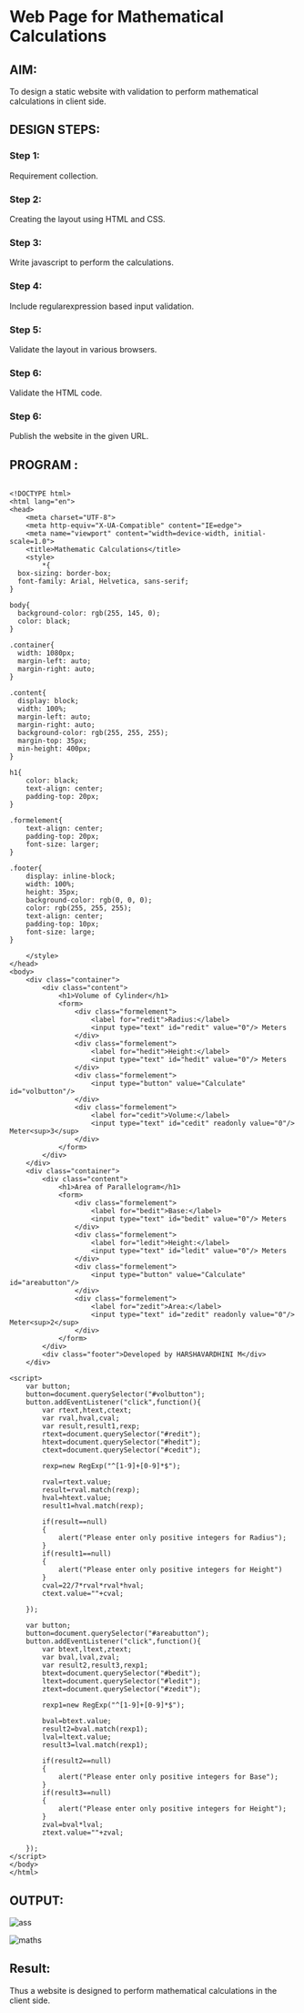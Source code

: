 # Web Page for Mathematical Calculations

## AIM:

To design a static website with validation to perform mathematical calculations in client side.

## DESIGN STEPS:

### Step 1:

Requirement collection.

### Step 2:

Creating the layout using HTML and CSS.

### Step 3:

Write javascript to perform the calculations.

### Step 4:

Include regularexpression based input validation.

### Step 5:

Validate the layout in various browsers.

### Step 6:

Validate the HTML code.

### Step 6:

Publish the website in the given URL.

## PROGRAM :
```

<!DOCTYPE html>
<html lang="en">
<head>
    <meta charset="UTF-8">
    <meta http-equiv="X-UA-Compatible" content="IE=edge">
    <meta name="viewport" content="width=device-width, initial-scale=1.0">
    <title>Mathematic Calculations</title>
    <style>
        *{
  box-sizing: border-box;
  font-family: Arial, Helvetica, sans-serif;
}

body{
  background-color: rgb(255, 145, 0);
  color: black;
}

.container{
  width: 1080px;
  margin-left: auto;
  margin-right: auto;
}

.content{
  display: block;
  width: 100%;
  margin-left: auto;
  margin-right: auto;
  background-color: rgb(255, 255, 255);
  margin-top: 35px;
  min-height: 400px;
}

h1{
    color: black;
    text-align: center;
    padding-top: 20px;
}

.formelement{
    text-align: center;
    padding-top: 20px;
    font-size: larger;
}

.footer{
    display: inline-block;
    width: 100%;
    height: 35px;
    background-color: rgb(0, 0, 0);
    color: rgb(255, 255, 255);
    text-align: center;
    padding-top: 10px;
    font-size: large;
}

    </style>
</head>
<body>
    <div class="container">
        <div class="content">
            <h1>Volume of Cylinder</h1>
            <form>
                <div class="formelement">
                    <label for="redit">Radius:</label>
                    <input type="text" id="redit" value="0"/> Meters
                </div>
                <div class="formelement">
                    <label for="hedit">Height:</label> 
                    <input type="text" id="hedit" value="0"/> Meters
                </div>
                <div class="formelement">
                    <input type="button" value="Calculate" id="volbutton"/>
                </div>
                <div class="formelement">
                    <label for="cedit">Volume:</label> 
                    <input type="text" id="cedit" readonly value="0"/> Meter<sup>3</sup>
                </div>
            </form>
        </div>
    </div>
    <div class="container">
        <div class="content">
            <h1>Area of Parallelogram</h1>
            <form>
                <div class="formelement">
                    <label for="bedit">Base:</label>
                    <input type="text" id="bedit" value="0"/> Meters
                </div>
                <div class="formelement">
                    <label for="ledit">Height:</label>
                    <input type="text" id="ledit" value="0"/> Meters
                </div>
                <div class="formelement">
                    <input type="button" value="Calculate" id="areabutton"/>
                </div>
                <div class="formelement">
                    <label for="zedit">Area:</label>
                    <input type="text" id="zedit" readonly value="0"/> Meter<sup>2</sup>
                </div>
            </form>
        </div>
        <div class="footer">Developed by HARSHAVARDHINI M</div>
    </div>

<script>
    var button;
    button=document.querySelector("#volbutton");
    button.addEventListener("click",function(){
        var rtext,htext,ctext;
        var rval,hval,cval;
        var result,result1,rexp;
        rtext=document.querySelector("#redit");
        htext=document.querySelector("#hedit");
        ctext=document.querySelector("#cedit");

        rexp=new RegExp("^[1-9]+[0-9]*$");

        rval=rtext.value;
        result=rval.match(rexp);
        hval=htext.value;
        result1=hval.match(rexp);

        if(result==null)
        {
            alert("Please enter only positive integers for Radius");
        }
        if(result1==null)
        {
            alert("Please enter only positive integers for Height")
        }
        cval=22/7*rval*rval*hval;
        ctext.value=""+cval;

    });

    var button;
    button=document.querySelector("#areabutton");
    button.addEventListener("click",function(){
        var btext,ltext,ztext;
        var bval,lval,zval;
        var result2,result3,rexp1;
        btext=document.querySelector("#bedit");
        ltext=document.querySelector("#ledit");
        ztext=document.querySelector("#zedit");

        rexp1=new RegExp("^[1-9]+[0-9]*$");

        bval=btext.value;
        result2=bval.match(rexp1);
        lval=ltext.value;
        result3=lval.match(rexp1);

        if(result2==null)
        {
            alert("Please enter only positive integers for Base");
        }
        if(result3==null)
        {
            alert("Please enter only positive integers for Height");
        }
        zval=bval*lval;
        ztext.value=""+zval;

    });
</script>
</body>
</html>
```

## OUTPUT:
![ass](https://user-images.githubusercontent.com/93427208/149658483-70c21df1-629e-453c-b7f3-6712d062745a.png)


![maths](https://user-images.githubusercontent.com/93427208/149658511-0337861e-57b3-49b9-ae50-d48c0b16f5fd.png)

## Result:

Thus a website is designed to perform mathematical calculations in the client side.
